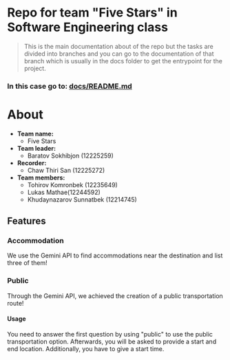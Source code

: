 # Repo for team "Five Stars" in Software Engineering class

> This is the main documentation about of the repo but the tasks are divided into branches and you can go to the documentation of that branch which is usually in the docs folder to get the entrypoint for the project.

### In this case go to: [docs/README.md](docs/README.md)


# About

- **Team name:** 
    - Five Stars
- **Team leader:**
    - Baratov Sokhibjon (12225259)
- **Recorder:**
    - Chaw Thiri San (12225272)
- **Team members:**
    - Tohirov Komronbek (12235649)
    - Lukas Mathae(12244592)
    - Khudaynazarov Sunnatbek (12214745)


## Features

### Accommodation
We use the Gemini API to find accommodations near the destination and list three of them!


### Public
Through the Gemini API, we achieved the creation of a public transportation route!

#### Usage

You need to answer the first question by using "public" to use the public transportation option. Afterwards, 
you will be asked to provide a start and end location. Additionally, you have to give a start time.
